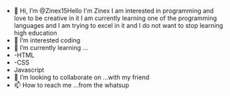 - 👋 Hi, I’m @Zinex15Hello I'm Zinex
I am interested in programming and love to be creative in it
I am currently learning one of the programming languages ​​and I am trying to excel in it and I do not want to stop learning
high education
- 👀 I’m interested coding
- 🌱 I’m currently learning ...
- -HTML
- -CSS
- Javascript
- 💞️ I’m looking to collaborate on ...with my friend
- 📫 How to reach me ...from the whatsup

<!---
Zinex15/Zinex15 is a ✨ special ✨ repository because its `README.md` (this file) appears on your GitHub profile.
You can click the Preview link to take a look at your changes.
--->
